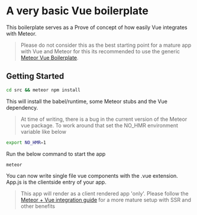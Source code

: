 # A very basic Vue boilerplate
This boilerplate serves as a Prove of concept of how easily Vue integrates with Meteor. 

> Please do not consider this as the best starting point for a mature app with Vue and Meteor 
for this its recommended to use the generic [Meteor Vue Boilerplate](https://github.com/chris-visser/meteor-vue-boilerplate).

## Getting Started
```bash
cd src && meteor npm install
```

This will install the babel/runtime, some Meteor stubs and the Vue dependency.

> At time of writing, there is a bug in the current version of the Meteor vue package. 
To work around that set the NO_HMR environment variable like below

```bash
export NO_HMR=1
```

Run the below command to start the app
```bash
meteor
```

You can now write single file vue components with the .vue extension. App.js is 
the clientside entry of your app.

> This app will render as a client rendered app 'only'. Please follow the [Meteor + Vue integration guide](https://guide.meteor.com/vue.html) 
for a more mature setup with SSR and other benefits
